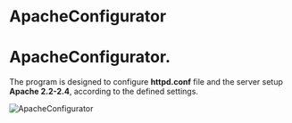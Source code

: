 # ApacheConfigurator
<H1>ApacheConfigurator.</H1>
The program is designed to configure <B>httpd.conf</B> file and the server setup <B>Apache 2.2-2.4</B>, according to the defined settings.

![][logo]

[logo]: apache.jpg "ApacheConfigurator"
